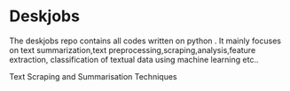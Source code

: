# Deskjobs
The deskjobs repo contains all codes written on python . It mainly focuses on text summarization,text preprocessing,scraping,analysis,feature extraction,
classification of textual data using machine learning etc..

Text Scraping and Summarisation Techniques
